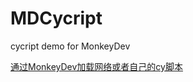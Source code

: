 # MDCycript
cycript demo for MonkeyDev

[通过MonkeyDev加载网络或者自己的cy脚本](http://www.alonemonkey.com/2018/04/20/monkeydev-cycript/)